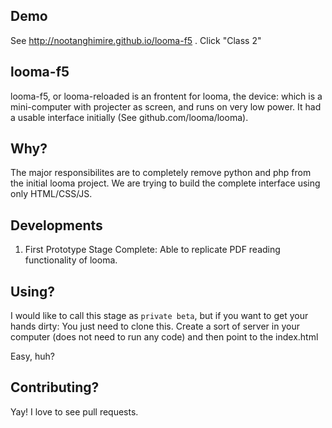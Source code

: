 Demo
---
See http://nootanghimire.github.io/looma-f5 . Click "Class 2" 

looma-f5
----

looma-f5, or looma-reloaded is an frontent for looma, the device: which is a mini-computer with projecter as screen, and runs on very low power. It had a usable interface initially (See github.com/looma/looma). 


Why?
---

The major responsibilites are to completely remove python and php from the initial looma project. We are trying to build the complete interface using only HTML/CSS/JS.

Developments
---

1. First Prototype Stage Complete: Able to replicate PDF reading functionality of looma.


Using?
---

I would like to call this stage as `private beta`, but if you want to get your hands dirty: You just need to clone this. Create a sort of server in your computer (does not need to run any code) and then point to the index.html

Easy, huh?

Contributing?
----

Yay! I love to see pull requests.



